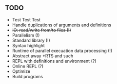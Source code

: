 TODO
----

- Test Test Test
- Handle duplications of arguments and definitions
- ~~IO: read/write from/to files (!)~~
- Parallelism (!)
- Standard library (!)
- Syntax highlight
- Runtime of parallel execuation data processing (!)
- Abstract away +RTS and such
- REPL with definitions and environment (?)
- Online REPL (?)
- Optimize
- Build programs
